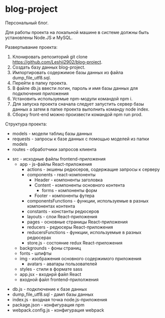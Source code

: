 # blog-project

Персональный блог.

Для работы проекта на локальной машине в системе должны быть установлены Node.JS и MySQL.

Развертывание проекта:
1. Клонировать репозиторий git clone https://github.com/Leshii2902/blog-project.
2. Создать базу данных blog-project.
3. Импортировать содержимое базы данных из файла dump_file_utf8.sql.
4. Перейти в папку проекта.
5. В файле db.js ввести логин, пароль и имя базы данных для подключения приложения
6. Установить используемые npm-модули командой npm i.
7. Для запуска проекта сначала следует запустить сервер базы данных а затем в папке проекта выполнить команду node index.
8. Сборку front-end можно произвести командой npm run prod.

Структура проекта:
- models - модели таблиц базы данных
- requests - запросы к базе данных с помощью моделей из папки models
- routes - обработчики запросов клиента
+ src - исходные файлы frontend-приложения
   + app - js-файлы React-приложения
      - actions - экшены редюсеров, содержащие запросы к серверу
      + components - react-компоненты 
        - Header - компоненты заголовка
        + Content - компоненты основного контента
          - forms - компоненты форм
        - Footer - компоненты футера
      - componentsFunctions - функции, используемые в разных компонентах контента   
      - constants - константы редюсеров
      - layouts - слои React-приложения
      - pages - основные страницы React-приложения
      - reducers - редюсеры React-приложения
      - reducersFunctions - функции, используемые в разных редюсерах
      - store.js - состояние redux React-приложения
   - backgrounds - фоны страниц 
   - fonts - шпифты
   + img - изображения основного содержимого приложения
     - avatars - аватары пользователей
   - styles - стили в формате sass
   - app.jsx - входнрй файл React
   - входной файл frontend-прилолжения
- db.js - подключение к базе данных
- dump_file_utf8.sql - дамп базы данных
- index.js - входная точка node.js-приложения
- package.json - конфигурация npm
- webpack.config.js - конфигурация webpack

